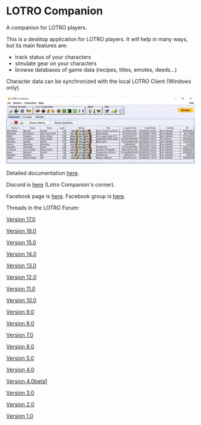 # LOTRO Companion
A companion for LOTRO players.

This is a desktop application for LOTRO players. It will help in many ways, but its main features are:
- track status of your characters
- simulate gear on your characters
- browse databases of game data (recipes, titles, emotes, deeds...)

Character data can be synchronized with the local LOTRO Client (Windows only).

![Screenshot of main window](doc/screenshots/main.png)

Detailed documentation [here](https://github.com/dmorcellet/lotro-companion-doc/blob/master/README.md).

Discord is [here](https://discord.gg/t2J4GDq) (Lotro Companion's corner).

Facebook page is [here](https://www.facebook.com/lotrocompanion/).
Facebook group is [here](https://www.facebook.com/groups/1165974713535183).

Threads in the LOTRO Forum:

[Version 17.0](https://www.lotro.com/forums/showthread.php?688936-LotRO-Companion-17-0-(character-planner-character-status-tracker-lore-compendium))

[Version 16.0](https://www.lotro.com/forums/showthread.php?687808-LotRO-Companion-16-0-(character-planner-character-status-tracker-lore-compendium))

[Version 15.0](https://www.lotro.com/forums/showthread.php?686612-LotRO-Companion-15-0-(character-planner-character-status-tracker-lore-compendium))

[Version 14.0](https://www.lotro.com/forums/showthread.php?685329-LotRO-Companion-14-0-(character-planner-character-status-tracker-lore-compendium))

[Version 13.0](https://www.lotro.com/forums/showthread.php?681271-LotRO-Companion-13-0-(character-planner-character-status-tracker-lore-compendium))

[Version 12.0](https://www.lotro.com/forums/showthread.php?678167-LotRO-Companion-12-0-(character-planner-character-status-tracker-lore-compendium))

[Version 11.0](https://www.lotro.com/forums/showthread.php?676992-LotRO-Companion-11-0-(character-planner-character-status-tracker-lore-compendium))

[Version 10.0](https://www.lotro.com/forums/showthread.php?670129-LotRO-Companion-10-0-aka-X-\(character-planner-reputation-crafting-deeds-virtues-tracker-maps-deeds-recipes-t)

[Version 9.0](https://www.lotro.com/forums/showthread.php?666544-LotRO-Companion-9-0-(character-planner-reputation-crafting-deeds-virtues-tracker-maps-))

[Version 8.0](https://www.lotro.com/forums/showthread.php?664000-LotRO-Companion-(character-planner-reputation-crafting-deeds-virtues-tracker-maps-)-version-8-0-released!)

[Version 7.0](https://www.lotro.com/forums/showthread.php?660655-LotRO-Companion-(character-planner-and-more)-version-7-0-released!)

[Version 6.0](https://www.lotro.com/forums/showthread.php?658607-LotRO-Companion-(character-planner-and-more)-version-6-0-released!)

[Version 5.0](https://www.lotro.com/forums/showthread.php?656762-LotRO-Companion-(character-planner-and-more)-version-5-0-released!)

[Version 4.0](https://www.lotro.com/forums/showthread.php?651533-LOTRO-Companion-character-planner-version-4-0-released)

[Version 4.0beta1](https://www.lotro.com/forums/showthread.php?651024-LOTRO-Companion-version-4-0-beta1)

[Version 3.0](https://www.lotro.com/forums/showthread.php?505221-LOTRO-Companion-version-3-0)

[Version 2.0](https://www.lotro.com/forums/showthread.php?488951-LOTRO-Companion-version-2-0)

[Version 1.0](https://www.lotro.com/forums/showthread.php?480442-LOTRO-Companion-a-new-tool-for-your-LOTRO-toons)
